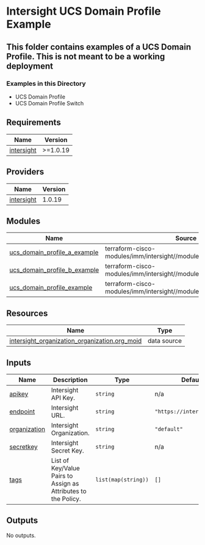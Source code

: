 # Intersight UCS Domain Profile Example

## This folder contains examples of a UCS Domain Profile.  This is not meant to be a working deployment

### Examples in this Directory

* UCS Domain Profile
* UCS Domain Profile Switch

<!-- BEGINNING OF PRE-COMMIT-TERRAFORM DOCS HOOK -->
## Requirements

| Name | Version |
|------|---------|
| <a name="requirement_intersight"></a> [intersight](#requirement\_intersight) | >=1.0.19 |

## Providers

| Name | Version |
|------|---------|
| <a name="provider_intersight"></a> [intersight](#provider\_intersight) | 1.0.19 |

## Modules

| Name | Source | Version |
|------|--------|---------|
| <a name="module_ucs_domain_profile_a_example"></a> [ucs\_domain\_profile\_a\_example](#module\_ucs\_domain\_profile\_a\_example) | terraform-cisco-modules/imm/intersight//modules/ucs_domain_switches | >=0.9.6 |
| <a name="module_ucs_domain_profile_b_example"></a> [ucs\_domain\_profile\_b\_example](#module\_ucs\_domain\_profile\_b\_example) | terraform-cisco-modules/imm/intersight//modules/ucs_domain_switches | >=0.9.6 |
| <a name="module_ucs_domain_profile_example"></a> [ucs\_domain\_profile\_example](#module\_ucs\_domain\_profile\_example) | terraform-cisco-modules/imm/intersight//modules/ucs_domain_profiles | >=0.9.6 |

## Resources

| Name | Type |
|------|------|
| [intersight_organization_organization.org_moid](https://registry.terraform.io/providers/CiscoDevNet/intersight/latest/docs/data-sources/organization_organization) | data source |

## Inputs

| Name | Description | Type | Default | Required |
|------|-------------|------|---------|:--------:|
| <a name="input_apikey"></a> [apikey](#input\_apikey) | Intersight API Key. | `string` | n/a | yes |
| <a name="input_endpoint"></a> [endpoint](#input\_endpoint) | Intersight URL. | `string` | `"https://intersight.com"` | no |
| <a name="input_organization"></a> [organization](#input\_organization) | Intersight Organization. | `string` | `"default"` | no |
| <a name="input_secretkey"></a> [secretkey](#input\_secretkey) | Intersight Secret Key. | `string` | n/a | yes |
| <a name="input_tags"></a> [tags](#input\_tags) | List of Key/Value Pairs to Assign as Attributes to the Policy. | `list(map(string))` | `[]` | no |

## Outputs

No outputs.
<!-- END OF PRE-COMMIT-TERRAFORM DOCS HOOK -->
